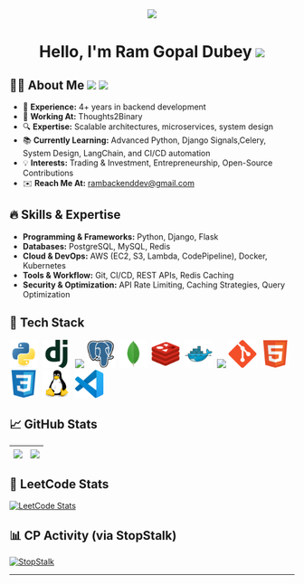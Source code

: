 <div id="header" align="center">
  <img src="https://media.giphy.com/media/RbDKaczqWovIugyJmW/giphy.gif" width="300"/>
<!--   <div id="badges">
    <a href="https://www.linkedin.com/in/ram-gopal-dubey/">
      <img src="https://img.shields.io/badge/LinkedIn-blue?style=for-the-badge&logo=linkedin&logoColor=white" alt="LinkedIn Badge"/>
    </a>
    <a href="https://x.com/dubey_ram_">
      <img src="https://img.shields.io/badge/Twitter-1DA1F2?style=for-the-badge&logo=twitter&logoColor=white" alt="Twitter Badge"/>
    </a>
  </div> -->
  <h1>
    Hello, I'm Ram Gopal Dubey
    <img src="https://media.giphy.com/media/hvRJCLFzcasrR4ia7z/giphy.gif" width="30px"/>
  </h1>
</div>

## 👨‍💻 About Me <a href="https://www.linkedin.com/in/ram-gopal-dubey/"><img src="https://img.shields.io/badge/LinkedIn-0077B5?style=for-the-badge&logo=linkedin&logoColor=white" height="25"></a> <a href="https://x.com/dubey_ram_"><img src="https://img.shields.io/badge/Twitter-1DA1F2?style=for-the-badge&logo=twitter&logoColor=white" height="25"></a>

- 🎯 **Experience:** 4+ years in backend development
- 🏢 **Working At:** Thoughts2Binary 
- 🔍 **Expertise:** Scalable architectures, microservices, system design
- 📚 **Currently Learning:** Advanced Python, Django Signals,Celery, System Design, LangChain, and CI/CD automation
- 💡 **Interests:** Trading & Investment, Entrepreneurship, Open-Source Contributions
- ✉️ **Reach Me At:** [rambackenddev@gmail.com](mailto:rambackenddev@gmail.com)


## 🔥 Skills & Expertise
- **Programming & Frameworks:** Python, Django, Flask
- **Databases:** PostgreSQL, MySQL, Redis
- **Cloud & DevOps:** AWS (EC2, S3, Lambda, CodePipeline), Docker, Kubernetes
- **Tools & Workflow:** Git, CI/CD, REST APIs, Redis Caching
- **Security & Optimization:** API Rate Limiting, Caching Strategies, Query Optimization

## 🔧 Tech Stack
<div >
  <img src="https://raw.githubusercontent.com/devicons/devicon/master/icons/python/python-original.svg" title="Python" alt="Python" width="50" height="50"/>&nbsp;
  <img src="https://raw.githubusercontent.com/devicons/devicon/master/icons/django/django-plain.svg" title="Django" alt="Django" width="50" height="50"/>&nbsp;
  <img src="https://img.icons8.com/ios-filled/50/000000/flask.png" height="40"/>
  <img src="https://raw.githubusercontent.com/devicons/devicon/master/icons/postgresql/postgresql-original.svg" title="PostgreSQL" alt="PostgreSQL" width="50" height="50"/>&nbsp;
  <img src="https://raw.githubusercontent.com/devicons/devicon/master/icons/mongodb/mongodb-original.svg" title="MongoDB" alt="MongoDB" width="50" height="50"/>&nbsp;
  <img src="https://raw.githubusercontent.com/devicons/devicon/master/icons/redis/redis-original.svg" title="Redis" alt="Redis" width="50" height="50"/>&nbsp;
  <img src="https://raw.githubusercontent.com/devicons/devicon/master/icons/docker/docker-original.svg" title="Docker" alt="Docker" width="50" height="50"/>&nbsp;
  <img src="https://img.icons8.com/color/48/000000/amazon-web-services.png" height="40"/>
  <img src="https://raw.githubusercontent.com/devicons/devicon/master/icons/git/git-original.svg" title="Git" alt="Git" width="50" height="50"/>&nbsp;
  <img src="https://raw.githubusercontent.com/devicons/devicon/master/icons/html5/html5-original.svg" title="HTML5" alt="HTML" width="50" height="50"/>&nbsp;
  <img src="https://raw.githubusercontent.com/devicons/devicon/master/icons/css3/css3-original.svg" title="CSS3" alt="CSS" width="50" height="50"/>&nbsp;
  <img src="https://raw.githubusercontent.com/devicons/devicon/master/icons/linux/linux-original.svg" title="Linux" alt="Linux" width="50" height="50"/>&nbsp;
  <img src="https://raw.githubusercontent.com/devicons/devicon/master/icons/vscode/vscode-original.svg" title="VS Code" alt="VS Code" width="50" height="50"/>
</div>


## 📈 GitHub Stats

| <img align="center" src="https://github-readme-stats.vercel.app/api?username=dubeyram&show_icons=true&theme=tokyonight&count_private=true&hide=issues"/> | <img align="center" height="170" src="https://github-readme-stats.vercel.app/api/top-langs/?username=dubeyram&layout=compact&langs_count=8&theme=tokyonight"/> |
| ------------- | ------------- |


## 🧠 LeetCode Stats

[![LeetCode Stats](https://leetcard.jacoblin.cool/dubeyram_?ext=contest)](https://leetcode.com/dubeyram_/)

## 📊 CP Activity (via StopStalk)

[![StopStalk](https://img.shields.io/badge/StopStalk-dubey07-orange?style=for-the-badge&logo=codeforces&logoColor=white)](https://www.stopstalk.com/user/profile/dubey07)

---


